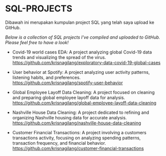 # SQL-PROJECTS

Dibawah ini merupakan kumpulan project SQL yang telah saya upload ke GitHub. 

*Below is a collection of SQL projects I've compiled and uploaded to GitHub. Please feel free to have a look!*

  - Covid-19 world cases EDA: A project analyzing global Covid-19 data trends and visualizing the spread of the virus.<br />
    https://github.com/krisnagilang/exploratory-data-covid-19-global-cases

  - User behavior at Spotify: A project analyzing user activity patterns, listening habits, and preferences.<br />
    https://github.com/krisnagilang/spotify-user-behavior

  - Global Employee Layoff Data Cleaning: A project focused on cleaning and preparing global employee layoff data for analysis.<br />
    https://github.com/krisnagilang/global-employee-layoff-data-cleaning

  - Nashville House Data Cleaning: A project dedicated to refining and organizing Nashville housing data for accurate analysis.<br />
    https://github.com/krisnagilang/nashville-house-data-cleaning

  - Customer Financial Transactions: A project involving a customers transactions activity, focusing on analyzing spending patterns, transaction frequency, and financial behavior.<br />
    https://github.com/krisnagilang/customer-financial-transactions
    



